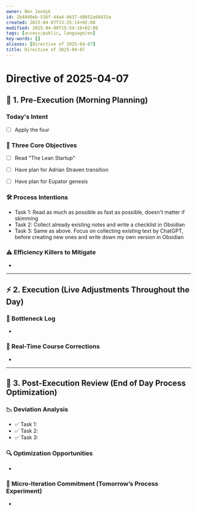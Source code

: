 ```yaml
---
owner: Ben Jendyk
id: 2b4840eb-536f-44a4-b637-d0652a04433a
created: 2025-04-07T13:25:14+02:00
modified: 2025-04-09T15:54:16+02:00
tags: [access/public, language/en]
key-words: []
aliases: [Directive of 2025-04-07]
title: Directive of 2025-04-07
---
```


# Directive of 2025-04-07

## 🌅 1. Pre-Execution (Morning Planning)

### Today's Intent

<!-- What broader chief aim do you want to focus on today? -->
- [ ] Apply the four

### 🎯 Three Core Objectives

<!-- Most critical task 1 – outcome-driven, not just an activity. -->
- [ ] Read "The Lean Startup"
<!-- Most critical task 2 – make it concrete and measurable. -->
- [ ] Have plan for Adrian Straven transition
<!-- Most critical task 3 – must fit within the day’s execution capacity. -->
- [ ] Have plan for Eupator genesis

### 🛠️ Process Intentions

<!-- How will this be executed most efficiently? E.g., deep work session, batching tasks, specific tool usage. -->
- Task 1: Read as much as possible as fast as possible, doesn't matter if skimming
- Task 2: Collect already existing notes and write a checklist in Obsidian
- Task 3: Same as above. Focus on collecting existing text by ChatGPT, before creating new ones and write down my own version in Obsidian

### ⚠️ Efficiency Killers to Mitigate

<!-- What are the biggest risks to focus/execution today? E.g., distractions, decision fatigue, overplanning. -->
-

---

## ⚡ 2. Execution (Live Adjustments Throughout the Day)

### 📌 Bottleneck Log

<!-- What slowed execution today? E.g., distractions, over-perfection, slow decision-making, unexpected blockers. -->
-

### 🔄 Real-Time Course Corrections

<!-- What tweaks were made mid-day to maintain efficiency? Only note direct changes to process. -->
-

---

## 🌙 3. Post-Execution Review (End of Day Process Optimization)

### 📉 Deviation Analysis

<!-- Did execution match expectation? If not, what caused deviation? -->
- ✅ Task 1:
- ✅ Task 2:  
- ✅ Task 3:  

### 🔍 Optimization Opportunities

<!-- What execution inefficiency should be addressed tomorrow? Focus on a single high-leverage improvement. -->
-

### 🧪 Micro-Iteration Commitment (Tomorrow’s Process Experiment)

<!-- What **one small tweak** will be tested tomorrow to refine execution? Keep it experimental and specific. -->
-
